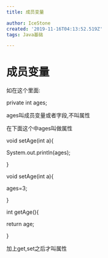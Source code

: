 ```yaml
---
title: 成员变量

author: IceStone
created: '2019-11-16T04:13:52.519Z'
tags: Java基础

---
```


# 成员变量

如在这个里面:

 
private int ages;

 
 
ages叫成员变量或者字段,不叫属性

 
 
在下面这个中ages叫做属性

void setAge(int a){

System.out.println(ages);

}

 
void setAge(int a){

ages=3;

}

int getAge(){

return age;

}

 
加上get,set之后才叫属性

 
